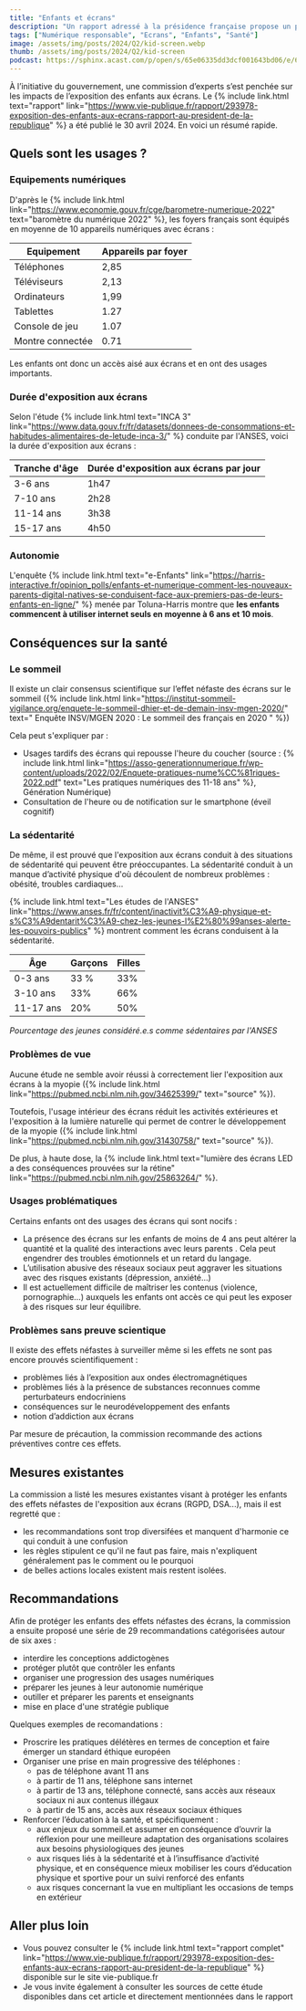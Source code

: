 ```yaml
---
title: "Enfants et écrans"
description: "Un rapport adressé à la présidence française propose un point complet sur les effets des écrans sur les enfants."
tags: ["Numérique responsable", "Ecrans", "Enfants", "Santé"]
image: /assets/img/posts/2024/Q2/kid-screen.webp
thumb: /assets/img/posts/2024/Q2/kid-screen
podcast: https://sphinx.acast.com/p/open/s/65e06335dd3dcf001643bd06/e/6638d396d8d5c700123b50a5/media.mp3
---
```

À l’initiative du gouvernement, une commission d’experts s’est penchée sur les impacts de l’exposition des enfants aux écrans. Le {% include link.html text="rapport" link="https://www.vie-publique.fr/rapport/293978-exposition-des-enfants-aux-ecrans-rapport-au-president-de-la-republique" %}  a été publié le 30 avril 2024. En voici un résumé rapide.

## Quels sont les usages ?

### Equipements numériques
D'après le {% include link.html link="https://www.economie.gouv.fr/cge/barometre-numerique-2022" text="baromètre du numérique 2022" %}, les foyers français sont équipés en moyenne de 10 appareils numériques avec écrans :

| Equipement       | Appareils par foyer |
|------------------|------|
| Téléphones       | 2,85 |
| Téléviseurs      | 2,13 |
| Ordinateurs      | 1,99 |
| Tablettes        | 1.27 |
| Console de jeu   | 1.07 |
| Montre connectée | 0.71 |

Les enfants ont donc un accès aisé aux écrans et en ont des usages importants. 

### Durée d'exposition aux écrans
Selon l'étude {% include link.html text="INCA 3" link="https://www.data.gouv.fr/fr/datasets/donnees-de-consommations-et-habitudes-alimentaires-de-letude-inca-3/" %} conduite par l'ANSES, voici la durée d'exposition aux écrans :

| Tranche d'âge | Durée d'exposition aux écrans par jour |
|---------------|------|
| 3-6 ans       | 1h47 |
| 7-10 ans      | 2h28 |
| 11-14 ans     | 3h38 |
| 15-17 ans     | 4h50 |

### Autonomie

L'enquête {% include link.html text="e-Enfants" link="https://harris-interactive.fr/opinion_polls/enfants-et-numerique-comment-les-nouveaux-parents-digital-natives-se-conduisent-face-aux-premiers-pas-de-leurs-enfants-en-ligne/" %} menée par Toluna-Harris montre que **les enfants commencent à utiliser internet seuls en moyenne à 6 ans et 10 mois**.

## Conséquences sur la santé 

### Le sommeil

Il existe un clair consensus scientifique sur l’effet néfaste des écrans sur le sommeil ({% include link.html link="https://institut-sommeil-vigilance.org/enquete-le-sommeil-dhier-et-de-demain-insv-mgen-2020/" text="
Enquête INSV/MGEN 2020 : Le sommeil des français en 2020
" %})

Cela peut s'expliquer par :
- Usages tardifs des écrans qui repousse l'heure du coucher (source : {% include link.html link="https://asso-generationnumerique.fr/wp-content/uploads/2022/02/Enquete-pratiques-nume%CC%81riques-2022.pdf" text="Les pratiques numériques des 11-18 ans" %}, Génération Numérique)
- Consultation de l'heure ou de notification sur le smartphone (éveil cognitif)

### La sédentarité

De même, il est prouvé que l'exposition aux écrans conduit à des situations de sédentarité qui peuvent être préoccupantes. La sédentarité conduit à un manque d’activité physique d'où découlent de nombreux problèmes : obésité, troubles cardiaques…

{% include link.html text="Les études de l'ANSES" link="https://www.anses.fr/fr/content/inactivit%C3%A9-physique-et-s%C3%A9dentarit%C3%A9-chez-les-jeunes-l%E2%80%99anses-alerte-les-pouvoirs-publics" %} montrent comment les écrans conduisent à la sédentarité.

| Âge | Garçons | Filles |
|-----|---------|--------|
| 0-3 ans | 33 % | 33% |
| 3-10 ans | 33% | 66% |
| 11-17 ans | 20% | 50% |

*Pourcentage des jeunes considéré.e.s comme sédentaires par l'ANSES*

### Problèmes de vue

Aucune étude ne semble avoir réussi à correctement lier l'exposition aux écrans à la myopie ({% include link.html link="https://pubmed.ncbi.nlm.nih.gov/34625399/" text="source" %}). 

Toutefois, l'usage intérieur des écrans réduit les activités extérieures et l'exposition à la lumière naturelle qui permet de contrer le développement de la myopie ({% include link.html link="https://pubmed.ncbi.nlm.nih.gov/31430758/" text="source" %}).

De plus, à haute dose, la {% include link.html text="lumière des écrans LED a des conséquences prouvées sur la rétine" link="https://pubmed.ncbi.nlm.nih.gov/25863264/" %}.

### Usages problématiques

Certains enfants ont des usages des écrans qui sont nocifs :
- La présence des écrans sur les enfants de moins de 4 ans peut altérer la quantité et la qualité des interactions avec leurs parents . Cela peut engendrer des troubles émotionnels et un retard du langage.
- L’utilisation abusive des réseaux sociaux  peut aggraver les situations avec des risques existants (dépression, anxiété…)
- Il est actuellement difficile de maîtriser les contenus (violence, pornographie…) auxquels les enfants ont accès ce qui peut les exposer  à des risques sur leur équilibre.

### Problèmes sans preuve scientique

Il existe des effets néfastes à surveiller même si les effets ne sont pas encore prouvés scientifiquement : 
- problèmes liés à l’exposition aux ondes électromagnétiques
- problèmes liés à la présence de substances reconnues comme perturbateurs endocriniens
- conséquences sur le neurodéveloppement des enfants
- notion d’addiction aux écrans

Par mesure de précaution, la commission recommande des actions préventives contre ces effets.

## Mesures existantes

La commission a listé les mesures existantes visant à protéger les enfants des effets néfastes de l'exposition aux écrans (RGPD, DSA...), mais il est regretté que :
- les recommandations sont trop diversifées et manquent d'harmonie ce qui conduit à une confusion
- les règles stipulent ce qu'il ne faut pas faire, mais n'expliquent généralement pas le comment ou le pourquoi
- de belles actions locales existent mais restent isolées.

## Recommandations

Afin de protéger les enfants des effets néfastes des écrans, la commission a ensuite proposé une série de 29 recommandations catégorisées autour de six axes :
- interdire les conceptions addictogènes
- protéger plutôt que contrôler les enfants
- organiser une progression des usages numériques
- préparer les jeunes à leur autonomie numérique
- outiller et préparer les parents et enseignants
- mise en place d'une stratégie publique

Quelques exemples de recomandations :
- Proscrire les pratiques délétères en termes de conception et faire émerger un standard éthique
européen
- Organiser une prise en main progressive des téléphones :
  - pas de téléphone avant 11 ans
  - à partir de 11 ans, téléphone sans internet
  - à partir de 13 ans, téléphone connecté, sans accès aux réseaux sociaux ni aux contenus illégaux
  - à partir de 15 ans, accès aux réseaux sociaux éthiques
- Renforcer l’éducation à la santé, et spécifiquement :
  - aux enjeux du sommeil.et assumer en conséquence d’ouvrir la réflexion pour une meilleure
adaptation des organisations scolaires aux besoins physiologiques des jeunes
  - aux risques liés à la sédentarité et à l’insuffisance d’activité physique, et en conséquence mieux
mobiliser les cours d’éducation physique et sportive pour un suivi renforcé des enfants
  - aux risques concernant la vue en multipliant les occasions de temps en extérieur

## Aller plus loin

- Vous pouvez consulter le {% include link.html text="rapport complet" link="https://www.vie-publique.fr/rapport/293978-exposition-des-enfants-aux-ecrans-rapport-au-president-de-la-republique" %} disponible sur le site vie-publique.fr
- Je vous invite également à consulter les sources de cette étude disponibles dans cet article et directement mentionnées dans le rapport

